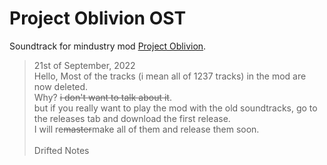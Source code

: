 # Project Oblivion OST

Soundtrack for mindustry mod [Project Oblivion](https://github.com/uujuju1/project-oblivion).


> 21st of September, 2022<br>
> Hello,
> Most of the tracks (i mean all of 1237 tracks) in the mod are now deleted.<br>
> Why? ~~i don't want to talk about it~~.<br>
> but if you really want to play the mod with the old soundtracks, go to the releases tab and download the first release.<br>
> I will re~~master~~make all of them and release them soon.
<br><br>Drifted Notes
<!--i commented this because dj silin tracks are not uploaded here and because i deleted all 1237 tracks.-->
<!--i will upload both the remaster(s) and dj silin tracks soon-->
<!--
## Credits

thanks to [@12three7](github.com/12three7) and [@King-Silicon](https://github.com/King-Silicon) for tha kool soundtracks
-->


